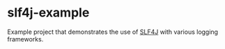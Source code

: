 slf4j-example
=============

Example project that demonstrates the use of [SLF4J](http://www.slf4j.org/) with various logging frameworks.
